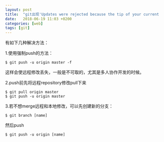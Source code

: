 ```yaml
---
layout: post
title:  "git出现'Updates were rejected because the tip of your current branch is behind...'的解决办法"
date:   2018-06-19 11:03 +0200
categories: [web]
tags: [git]
---
```


有如下几种解决方法：

1.使用强制push的方法：

     
    $ git push -u origin master -f 
    
这样会使远程修改丢失，一般是不可取的，尤其是多人协作开发的时候。

2.push前先将远程repository修改pull下来

    $ git pull origin master
    $ git push -u origin master 


3.若不想merge远程和本地修改，可以先创建新的分支：

    $ git branch [name]

然后push

    $ git push -u origin [name]